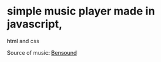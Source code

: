 # simple music player made in javascript,

html and css

Source of music: [Bensound](https://www.bensound.com/)
